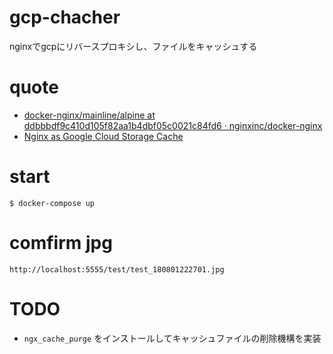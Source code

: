 # gcp-chacher
nginxでgcpにリバースプロキシし、ファイルをキャッシュする

# quote
* [docker-nginx/mainline/alpine at ddbbbdf9c410d105f82aa1b4dbf05c0021c84fd6 · nginxinc/docker-nginx](https://github.com/nginxinc/docker-nginx/tree/ddbbbdf9c410d105f82aa1b4dbf05c0021c84fd6/mainline/alpine)
* [Nginx as Google Cloud Storage Cache](https://gist.github.com/touhonoob/5364f6c9099609c826a4)

# start
`$ docker-compose up`

# comfirm jpg
`http://localhost:5555/test/test_180801222701.jpg`

# TODO
* `ngx_cache_purge` をインストールしてキャッシュファイルの削除機構を実装